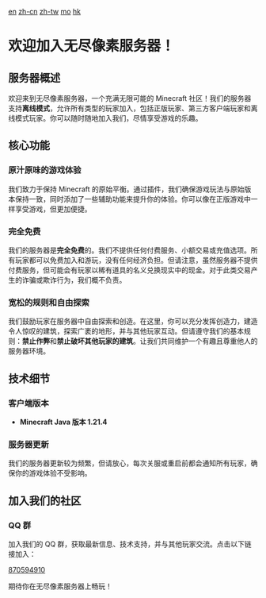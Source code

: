 [en](README-en.md) [zh-cn](README-zh-cn.md) [zh-tw](README-zh-tw.md) [mo](README-zh-mo.md) [hk](README-zh-hk.md)

# 欢迎加入无尽像素服务器！

## 服务器概述
欢迎来到无尽像素服务器，一个充满无限可能的 Minecraft 社区！我们的服务器支持**离线模式**，允许所有类型的玩家加入，包括正版玩家、第三方客户端玩家和离线模式玩家。你可以随时随地加入我们，尽情享受游戏的乐趣。

## 核心功能

### 原汁原味的游戏体验
我们致力于保持 Minecraft 的原始平衡。通过插件，我们确保游戏玩法与原始版本保持一致，同时添加了一些辅助功能来提升你的体验。你可以像在正版游戏中一样享受游戏，但更加便捷。

### 完全免费
我们的服务器是**完全免费**的。我们不提供任何付费服务、小额交易或充值选项。所有玩家都可以免费加入和游玩，没有任何经济负担。但请注意，虽然服务器不提供付费服务，但可能会有玩家以稀有道具的名义兑换现实中的现金。对于此类交易产生的诈骗或欺诈行为，我们概不负责。

### 宽松的规则和自由探索
我们鼓励玩家在服务器中自由探索和创造。在这里，你可以充分发挥创造力，建造令人惊叹的建筑，探索广袤的地形，并与其他玩家互动。但请遵守我们的基本规则：**禁止作弊**和**禁止破坏其他玩家的建筑**。让我们共同维护一个有趣且尊重他人的服务器环境。

## 技术细节

### 客户端版本
- **Minecraft Java 版本 1.21.4**

### 服务器更新
我们的服务器更新较为频繁，但请放心，每次关服或重启前都会通知所有玩家，确保你的游戏体验不受影响。

## 加入我们的社区

### QQ 群
加入我们的 QQ 群，获取最新信息、技术支持，并与其他玩家交流。点击以下链接加入：

[870594910](https://qun.qq.com/universal-share/share?ac=1&authKey=OM5gxE8IwLIC1DCBCrw8GXCAuoluZtHvc1j0LYNFAgoPOSPzJvz5nJ4%2BZnE91V8t&busi_data=eyJncm91cENvZGUiOiI4NzA1OTQ5MTAiLCJ0b2tlbiI6Im5jckV0VXRrYmRBUkR5SnovbDkvbWN0bEN5SmNYMlpyTXU3TlVKTnB3b3dZcDlhTzFrQmpYNjRyS0tJcThSZHgiLCJ1aW4iOiIyMjY3ODQ4NTAxIn0%3D&data=t70-iK5GjlrnHP-Runz99-s2PfqWNG7szkerVbxCo5u6i0DrwYLiHUvIB2fQ_sTvsGIW21t46tvYKMezxlGkiQ&svctype=4&tempid=h5_group_info)

期待你在无尽像素服务器上畅玩！
